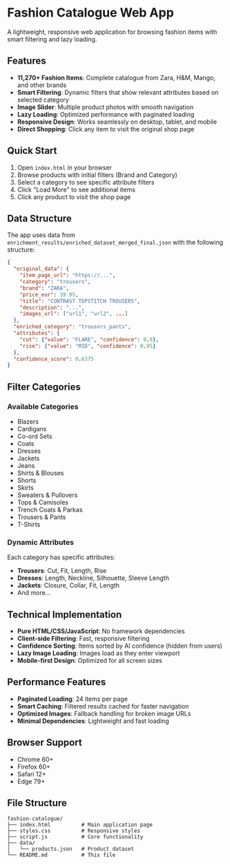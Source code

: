 # Fashion Catalogue Web App

A lightweight, responsive web application for browsing fashion items with smart filtering and lazy loading.

## Features

- **11,270+ Fashion Items**: Complete catalogue from Zara, H&M, Mango, and other brands
- **Smart Filtering**: Dynamic filters that show relevant attributes based on selected category
- **Image Slider**: Multiple product photos with smooth navigation
- **Lazy Loading**: Optimized performance with paginated loading
- **Responsive Design**: Works seamlessly on desktop, tablet, and mobile
- **Direct Shopping**: Click any item to visit the original shop page

## Quick Start

1. Open `index.html` in your browser
2. Browse products with initial filters (Brand and Category)
3. Select a category to see specific attribute filters
4. Click "Load More" to see additional items
5. Click any product to visit the shop page

## Data Structure

The app uses data from `enrichment_results/enriched_dataset_merged_final.json` with the following structure:

```json
{
  "original_data": {
    "item_page_url": "https://...",
    "category": "trousers",
    "brand": "ZARA",
    "price_eur": 39.95,
    "title": "CONTRAST TOPSTITCH TROUSERS",
    "description": "...",
    "images_url": ["url1", "url2", ...]
  },
  "enriched_category": "trousers_pants",
  "attributes": {
    "cut": {"value": "FLARE", "confidence": 0.9},
    "rise": {"value": "MID", "confidence": 0.95}
  },
  "confidence_score": 0.6375
}
```

## Filter Categories

### Available Categories
- Blazers
- Cardigans  
- Co-ord Sets
- Coats
- Dresses
- Jackets
- Jeans
- Shirts & Blouses
- Shorts
- Skirts
- Sweaters & Pullovers
- Tops & Camisoles
- Trench Coats & Parkas
- Trousers & Pants
- T-Shirts

### Dynamic Attributes
Each category has specific attributes:
- **Trousers**: Cut, Fit, Length, Rise
- **Dresses**: Length, Neckline, Silhouette, Sleeve Length
- **Jackets**: Closure, Collar, Fit, Length
- And more...

## Technical Implementation

- **Pure HTML/CSS/JavaScript**: No framework dependencies
- **Client-side Filtering**: Fast, responsive filtering
- **Confidence Sorting**: Items sorted by AI confidence (hidden from users)
- **Lazy Image Loading**: Images load as they enter viewport
- **Mobile-first Design**: Optimized for all screen sizes

## Performance Features

- **Paginated Loading**: 24 items per page
- **Smart Caching**: Filtered results cached for faster navigation
- **Optimized Images**: Fallback handling for broken image URLs
- **Minimal Dependencies**: Lightweight and fast loading

## Browser Support

- Chrome 60+
- Firefox 60+
- Safari 12+
- Edge 79+

## File Structure

```
fashion-catalogue/
├── index.html          # Main application page
├── styles.css          # Responsive styles
├── script.js           # Core functionality
├── data/
│   └── products.json   # Product dataset
└── README.md           # This file
```